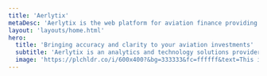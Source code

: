 ```yaml
---
title: 'Aerlytix'
metaDesc: 'Aerlytix is the web platform for aviation finance providing quantitative analytics, technology services and process management to lessors, investors, lenders and banks'
layout: 'layouts/home.html'
hero:
  title: 'Bringing accuracy and clarity to your aviation investments'
  subtitle: 'Aerlytix is an analytics and technology solutions provider that offers a wide range of services to the aviation finance industry.'
  image: 'https://plchldr.co/i/600x400?&bg=333333&fc=ffffff&text=This is a sample image"'
---
```

